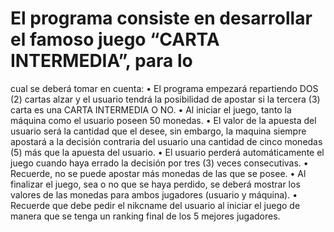 # El programa consiste en desarrollar el famoso juego “CARTA INTERMEDIA”, para lo
cual se deberá tomar en cuenta:
• El programa empezará repartiendo DOS (2) cartas alzar y el usuario tendrá la
posibilidad de apostar si la tercera (3) carta es una CARTA INTERMEDIA O NO.
• Al iniciar el juego, tanto la máquina como el usuario poseen 50 monedas.
• El valor de la apuesta del usuario será la cantidad que el desee, sin embargo, la
maquina siempre apostará a la decisión contraria del usuario una cantidad de cinco
monedas (5) más que la apuesta del usuario.
• El usuario perderá automáticamente el juego cuando haya errado la decisión por
tres (3) veces consecutivas.
• Recuerde, no se puede apostar más monedas de las que se posee.
• Al finalizar el juego, sea o no que se haya perdido, se deberá mostrar los valores
de las monedas para ambos jugadores (usuario y máquina).
• Recuerde que debe pedir el nikcname del usuario al iniciar el juego de manera que
se tenga un ranking final de los 5 mejores jugadores.
